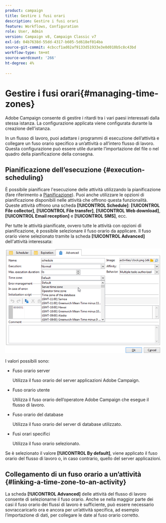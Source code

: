 ```yaml
---
product: campaign
title: Gestire i fusi orari
description: Gestire i fusi orari
feature: Workflows, Configuration
role: User, Admin
version: Campaign v8, Campaign Classic v7
exl-id: 04b7638d-55dd-4317-b605-5d618ef014ba
source-git-commit: 4cbccf1ad02af9133d51933e3e0d010b5c8c43bd
workflow-type: tm+mt
source-wordcount: '266'
ht-degree: 4%

---
```


# Gestire i fusi orari{#managing-time-zones}

Adobe Campaign consente di gestire i ritardi tra i vari paesi interessati dalla stessa istanza. La configurazione applicata viene configurata durante la creazione dell’istanza.

In un flusso di lavoro, puoi adattare i programmi di esecuzione dell’attività e collegare un fuso orario specifico a un’attività o all’intero flusso di lavoro. Questa configurazione può essere utile durante l’importazione del file o nel quadro della pianificazione della consegna.

## Pianificazione dell’esecuzione {#execution-scheduling}

È possibile pianificare l&#39;esecuzione delle attività utilizzando la pianificazione (fare riferimento a [Pianificazione](scheduler.md)). Puoi anche utilizzare le opzioni di pianificazione disponibili nelle attività che offrono questa funzionalità. Queste attività offrono una scheda **[!UICONTROL Schedule]**: **[!UICONTROL File collector]**, **[!UICONTROL File transfer]**, **[!UICONTROL Web download]**, **[!UICONTROL Email reception]** e **[!UICONTROL SMS]**, ecc.

Per tutte le attività pianificate, ovvero tutte le attività con opzioni di pianificazione, è possibile selezionare il fuso orario da applicare. Il fuso orario viene selezionato tramite la scheda **[!UICONTROL Advanced]** dell&#39;attività interessata:

![](assets/wf-timezone-in-a-box.png)

I valori possibili sono:

* Fuso orario server

  Utilizza il fuso orario del server applicazioni Adobe Campaign.

* Fuso orario utente

  Utilizza il fuso orario dell’operatore Adobe Campaign che esegue il flusso di lavoro.

* Fuso orario del database

  Utilizza il fuso orario del server di database utilizzato.

* Fusi orari specifici

  Utilizza il fuso orario selezionato.

Se è selezionato il valore **[!UICONTROL By default]**, viene applicato il fuso orario del flusso di lavoro o, in caso contrario, quello del server applicazioni.

## Collegamento di un fuso orario a un’attività {#linking-a-time-zone-to-an-activity}

La scheda **[!UICONTROL Advanced]** delle attività del flusso di lavoro consente di selezionarne il fuso orario. Anche se nella maggior parte dei casi il fuso orario dei flussi di lavoro è sufficiente, può essere necessario sovraccaricarlo ora e ancora per un’attività specifica, ad esempio l’importazione di dati, per collegare le date al fuso orario corretto.
